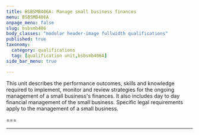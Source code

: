 ```yaml
---
title: BSBSMB406A: Manage small business finances
menu: BSBSMB406A
onpage_menu: false
slug: bsbsmb406
body_classes: "modular header-image fullwidth qualifications"
published: true
taxonomy:
  category: qualifications
  tag: [qualification unit,bsbsmb406A]
side_bar_menu: true

---
```


This unit describes the performance outcomes, skills and knowledge required to implement, monitor and review strategies for the ongoing management of a small business's finances. It also includes day to day financial management of the small business. Specific legal requirements apply to the management of a small business.

===


---
